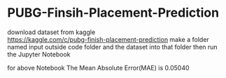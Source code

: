 # PUBG-Finsih-Placement-Prediction

download dataset from kaggle
<br>
https://kaggle.com/c/pubg-finish-placement-prediction
make a folder named input outside code folder
and the dataset into that folder
then run the Jupyter Notebook


for above Notebook 
The Mean Absolute Error(MAE) is 0.05040

